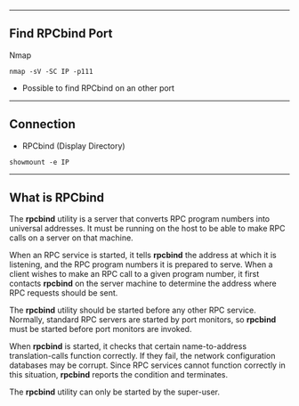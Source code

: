 --- ---

<h2>Find RPCbind Port</h2>

Nmap
```
nmap -sV -SC IP -p111
```

- Possible to find RPCbind on an other port

---

<h2>Connection</h2>

- RPCbind (Display Directory)
```Terminal
showmount -e IP
```

---

<h2>What is RPCbind</h2>

The **rpcbind** utility is a server that converts RPC program numbers into universal addresses.  It must be running on the host to be able to make RPC calls on a server on that machine.

When an RPC service is started, it tells **rpcbind** the address at which it is listening, and the RPC program numbers it is prepared to serve.  When a client wishes to make an RPC call to a given program number, it first contacts **rpcbind** on the server machine to determine the address where RPC requests should be sent.

The **rpcbind** utility should be started before any other RPC service. Normally, standard RPC servers are started by port monitors, so **rpcbind** must be started before port monitors are invoked.

When **rpcbind** is started, it checks that certain name-to-address translation-calls function correctly.  If they fail, the network configuration databases may be corrupt.  Since RPC services cannot function correctly in this situation, **rpcbind** reports the condition and terminates.

The **rpcbind** utility can only be started by the super-user.